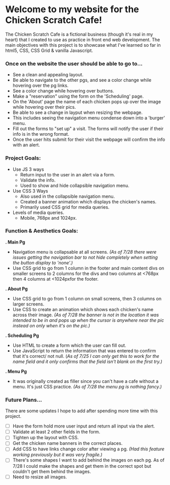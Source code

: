 Welcome to my website for the Chicken Scratch Cafe!
=============

The Chicken Scratch Cafe is a fictional business (though it's real in my heart) that I created to use as practice in front end web development. The main objectives with this project is to showcase what I've learned so far in html5, CSS, CSS Grid & vanilla Javascript. 

### Once on the website the user should be able to go to... ### 
-   See a clean and appealing layout. 
-   Be able to navigate to the other pgs, and see a color change while hovering over the pg links.
-   See a color change while hovering over buttons.
-   Make a "reservation" using the form on the 'Scheduling' page.
-   On the 'About' page the name of each chicken pops up over the image while hovering over their pics.
-   Be able to see a change in layput when resizing the webpage.
-   This includes seeing the navigation menu condense down into a 'burger' menu.
-   Fill out the forms to "set up" a visit. The forms will notify the user if their info is in the wrong format.
-   Once the user hits submit for their visit the webpage will confirm the info with an alert. 


### Project Goals: ###
* Use JS 3 ways
    - Return input to the user in an alert via a form. 
    - Validate the info.
    - Used to show and hide collapsible navigation menu.
* Use CSS 3 Ways
    - Also used in the collapsible navigation menu.
    - Created a banner animation which displays the chicken's names.
    - Primarily used CSS grid for media queries. 
* Levels of media queries.
    - Mobile, 768px and 1024px.

### Function & Aesthetics Goals: ###
**. Main Pg**
- Navigation menu is collapsable at all screens. 
*(As of 7/28 there were issues getting the navigation bar to not hide completely when setting the button display to 'none'.)*
- Use CSS grid to go from 1 column in the footer and main content divs on smaller screens to 2 columns for the divs and two columns at <768px then 4 columns at <1024pxfor the footer.

**. About Pg**
- Use CSS grid to go from 1 column on small screens, then 3 columns on larger screens.
- Use CSS to create an animation which shows each chicken's name across their image.
*(As of 7/28 the banner is not in the location it was intended to be in and pops up when the cursor is anywhere near the pic instead on only when it's on the pic.)*

**. Scheduling Pg**
- Use HTML to create a form which the user can fill out. 
- Use JavaScript to return the information that was entered to confirm that it's correct/ not null.
(*As of 7/25 I can only get this to work for the name field and it only confirms that the field isn't blank on the first try.)*

**. Menu Pg** 
- It was originally created as filler since you can't have a cafe without a menu. It's just CSS practice.
*(As of 7/28 the menu pg is nothing fancy.)*


### Future Plans... ###
There are some updates I hope to add after spending more time with this project. 

- [ ] Have the form hold more user input and return all input via the alert. 
- [ ] Validate at least 2 other fields in the form.
- [ ] Tighten up the layout with CSS.
- [ ] Get the chicken name banners in the correct places. 
- [ ] Add CSS to have links change color after viewing a pg. *(Had this feature working previously but it was very fragile.)*
- [ ] There's some shapes I want to add behind the images on each pg. As of 7/28 I could make the shapes and get them in the correct spot but couldn't get them behind the images. 
- [ ] Need to resize all images. 
